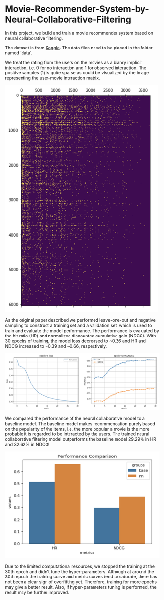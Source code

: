 # Movie-Recommender-System-by-Neural-Collaborative-Filtering
In this project, we build and train a movie recommender system based on neural collaborative filtering.

The dataset is from [Kaggle](https://www.kaggle.com/sherinclaudia/movielens). The data files need to be placed in the folder named 'data'.

We treat the rating from the users on the movies as a bianry implicit interaction, i.e. 0 for no interaction and 1 for observed interaction. The positive samples (1) is quite sparse as could be visualized by the image representing the user-movie interaction matrix.

<img src="https://raw.githubusercontent.com/JiayuX/Movie-Recommender-System-by-Neural-Collaborative-Filtering/main/matrix.png" width="500"/>

As the original paper described we performed leave-one-out and negative sampling to construct a training set and a validation set, which is used to train and evaluate the model performance. The performance is evaluated by the hit ratio (HR) and normalized discounted cumulative gain (NDCG). With 30 epochs of training, the model loss decreased to ~0.26 and HR and NDCG increased to ~0.39 and ~0.66, respectively.

<img src="https://raw.githubusercontent.com/JiayuX/Movie-Recommender-System-by-Neural-Collaborative-Filtering/main/history.png" width="600"/>

We compared the performance of the neural collaborative model to a baseline model. The baseline model makes recommendation purely based on the popularity of the items, i.e. the more popular a movie is the more probable it is regarded to be interacted by the users. The trained neural collaborative filtering model outperforms the baseline model 29.29% in HR and 32.62% in NDCG!

<img src="https://raw.githubusercontent.com/JiayuX/Movie-Recommender-System-by-Neural-Collaborative-Filtering/main/comp.png" width="600"/>

Due to the limited computational resources, we stopped the training at the 30th epoch and didn't tune the hyper-parameters. Although at around the 30th epoch the training curve and metric curves tend to saturate, there has not been a clear sign of overfitting yet. Therefore, training for more epochs may give a better result. Also, if hyper-parameters tuning is performed, the result may be further improved.
